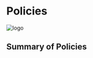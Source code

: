 # Policies

![logo](https://user-images.githubusercontent.com/9198668/103214045-6c668e00-494a-11eb-94bb-4246857b8380.png)

## Summary of Policies
